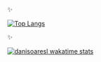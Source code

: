 
 ✨ 


[![Top Langs](https://github-readme-stats.vercel.app/api/top-langs/?username=danisoaresl&layout=compact)](https://github.com/danisoaresl/github-readme-stats)

 ✨ 
 
[![danisoaresl wakatime stats](https://github-readme-stats.vercel.app/api/wakatime?username=danisoaresl)](https://github.com/danisoaresl/github-readme-stats)
